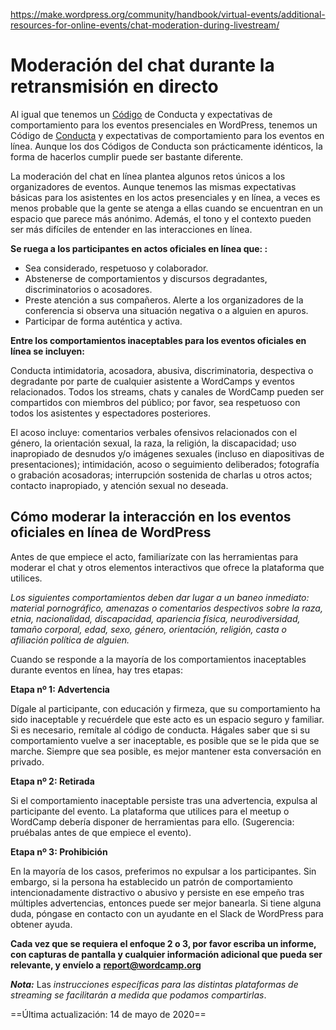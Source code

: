 https://make.wordpress.org/community/handbook/virtual-events/additional-resources-for-online-events/chat-moderation-during-livestream/

# Moderación del chat durante la retransmisión en directo

Al igual que tenemos un [Código](https://make.wordpress.org/community/handbook/wordcamp-organizer/planning-details/code-of-conduct/) de Conducta y expectativas de comportamiento para los eventos presenciales en WordPress, tenemos un Código de [Conducta](https://make.wordpress.org/community/handbook/virtual-events/online-code-of-conduct/) y expectativas de comportamiento para los eventos en línea. Aunque los dos Códigos de Conducta son prácticamente idénticos, la forma de hacerlos cumplir puede ser bastante diferente.

La moderación del chat en línea plantea algunos retos únicos a los organizadores de eventos. Aunque tenemos las mismas expectativas básicas para los asistentes en los actos presenciales y en línea, a veces es menos probable que la gente se atenga a ellas cuando se encuentran en un espacio que parece más anónimo. Además, el tono y el contexto pueden ser más difíciles de entender en las interacciones en línea.

**Se ruega a los participantes en actos oficiales en línea que: :**

- Sea considerado, respetuoso y colaborador.
- Abstenerse de comportamientos y discursos degradantes, discriminatorios o acosadores.
- Preste atención a sus compañeros. Alerte a los organizadores de la conferencia si observa una situación negativa o a alguien en apuros.
- Participar de forma auténtica y activa.

**Entre los comportamientos inaceptables para los eventos oficiales en línea se incluyen:**

Conducta intimidatoria, acosadora, abusiva, discriminatoria, despectiva o degradante por parte de cualquier asistente a WordCamps y eventos relacionados. Todos los streams, chats y canales de WordCamp pueden ser compartidos con miembros del público; por favor, sea respetuoso con todos los asistentes y espectadores posteriores.

El acoso incluye: comentarios verbales ofensivos relacionados con el género, la orientación sexual, la raza, la religión, la discapacidad; uso inapropiado de desnudos y/o imágenes sexuales (incluso en diapositivas de presentaciones); intimidación, acoso o seguimiento deliberados; fotografía o grabación acosadoras; interrupción sostenida de charlas u otros actos; contacto inapropiado, y atención sexual no deseada.

## Cómo moderar la interacción en los eventos oficiales en línea de WordPress

Antes de que empiece el acto, familiarízate con las herramientas para moderar el chat y otros elementos interactivos que ofrece la plataforma que utilices.

_Los siguientes comportamientos deben dar lugar a un baneo inmediato: material pornográfico, amenazas o comentarios despectivos sobre la raza, etnia, nacionalidad, discapacidad, apariencia física, neurodiversidad, tamaño corporal, edad, sexo, género, orientación, religión, casta o afiliación política de alguien._

Cuando se responde a la mayoría de los comportamientos inaceptables durante eventos en línea, hay tres etapas:

**Etapa nº 1: Advertencia**

Dígale al participante, con educación y firmeza, que su comportamiento ha sido inaceptable y recuérdele que este acto es un espacio seguro y familiar. Si es necesario, remítale al código de conducta. Hágales saber que si su comportamiento vuelve a ser inaceptable, es posible que se le pida que se marche. Siempre que sea posible, es mejor mantener esta conversación en privado.

**Etapa nº 2: Retirada**

Si el comportamiento inaceptable persiste tras una advertencia, expulsa al participante del evento. La plataforma que utilices para el meetup o WordCamp debería disponer de herramientas para ello. (Sugerencia: pruébalas antes de que empiece el evento).

**Etapa nº 3: Prohibición**

En la mayoría de los casos, preferimos no expulsar a los participantes. Sin embargo, si la persona ha establecido un patrón de comportamiento intencionadamente distractivo o abusivo y persiste en ese empeño tras múltiples advertencias, entonces puede ser mejor banearla. Si tiene alguna duda, póngase en contacto con un ayudante en el Slack de WordPress para obtener ayuda.

**Cada vez que se requiera el enfoque 2 o 3, por favor escriba un informe, con capturas de pantalla y cualquier información adicional que pueda ser relevante, y envíelo a** [](mailto:report@wordcamp.org)**[report@wordcamp.org](mailto:report@wordcamp.org)**

**_Nota:_** Las _instrucciones específicas para las distintas plataformas de streaming se facilitarán a medida que podamos compartirlas_.

==Última actualización: 14 de mayo de 2020==